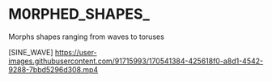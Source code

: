 # M0RPHED_SHAPES_
Morphs shapes ranging from waves to toruses


[SINE_WAVE]
https://user-images.githubusercontent.com/91715993/170541384-425618f0-a8d1-4542-9288-7bbd5296d308.mp4

